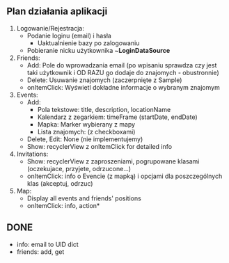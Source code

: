 ## Plan działania aplikacji
1. Logowanie/Rejestracja:
    - Podanie loginu (email) i hasła 
      + Uaktualnienie bazy po zalogowaniu
    - Pobieranie nicku użytkownika ~**LoginDataSource**
2. Friends:
    - Add: Pole do wprowadzania email (po wpisaniu sprawdza czy jest taki użytkownik i OD RAZU go dodaje do znajomych - obustronnie)
    - Delete: Usuwanie znajomych (zaczerpnięte z Sample)
    - onItemClick: Wyświetl dokładne informacje o wybranym znajomym
3. Events:
    - Add:
      - Pola tekstowe: title, description, locationName
      - Kalendarz z zegarkiem: timeFrame (startDate, endDate)
      - Mapka: Marker wybierany z mapy
      - Lista znajomych: (z checkboxami)
   - Delete, Edit: None (nie implementujemy)
   - Show: recyclerView z onItemClick for detailed info
4. Invitations:
   - Show: recyclerView z zaproszeniami, pogrupowane klasami (oczekujace, przyjete, odrzucone...)
   - onItemClick: info o Evencie (z mapką) i opcjami dla poszczególnych klas (akceptuj, odrzuc)
5. Map:
   - Display all events and friends' positions
   - onItemClick: info, action*

## DONE
- info: email to UID dict
- friends: add, get